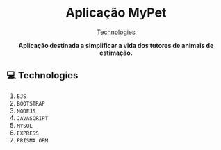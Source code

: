 <h1 align='center' style='font-weight: bold'>Aplicação MyPet</h1>

<p align='center'>
  <a href='#tech'>Technologies</a>  
</p>

<p align='center'>
  <b>Aplicação destinada a simplificar a vida dos tutores de animais de estimação.</b>
</p>

<h2 id="tech">💻 Technologies</h2>

1. ``EJS``
2. ``BOOTSTRAP``
3. ``NODEJS``
4. ``JAVASCRIPT``
5. ``MYSQL``
6. ``EXPRESS``
7. ``PRISMA ORM``

